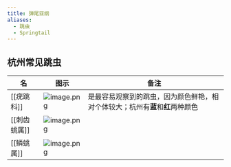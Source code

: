 ```yaml
---
title: 弹尾亚纲
aliases:
  - 跳虫
  - Springtail
---
```

## 杭州常见跳虫

| 名 | 图示 | 备注 |
| ---- | ---- | ---- |
| [[疣跳科]] | ![image.png](https://gotcha-picgo-bed.oss-cn-beijing.aliyuncs.com/20231230214605.png)<br> | 是最容易观察到的跳虫，因为颜色鲜艳，相对个体较大；杭州有**蓝**和**红**两种颜色 |
| [[刺齿䖴属]] | ![image.png](https://gotcha-picgo-bed.oss-cn-beijing.aliyuncs.com/20231230214835.png)<br> |  |
| [[鳞䖴属]] | ![image.png](https://gotcha-picgo-bed.oss-cn-beijing.aliyuncs.com/20231230214910.png)<br> |  |
